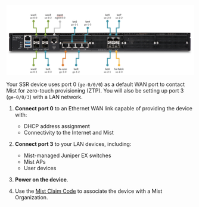 
<!--- SSR 1400 Hardware ---->

![Device Connections](/img/hdwr_ssr1400_faceplate.png)

Your SSR device uses port 0 (`ge-0/0/0`) as a default WAN port to contact Mist for zero-touch provisioning (ZTP). You will also be setting up port 3 (`ge-0/0/3`) with a LAN network.

1. **Connect port 0** to an Ethernet WAN link capable of providing the device with:
    * DHCP address assignment
    * Connectivity to the Internet and Mist

2. **Connect port 3** to your LAN devices, including:
    * Mist-managed Juniper EX switches
    * Mist APs
    * User devices

3. **Power on the device**.

4. Use the [Mist Claim Code](wan_assurance_ssr120_quickstart.md#claim-your-device) to associate the device with a Mist Organization. 